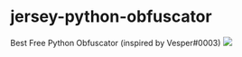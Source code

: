 # jersey-python-obfuscator
Best Free Python Obfuscator (inspired by Vesper#0003)
<img src="https://blizz.cf/jerseyobf.PNG">
